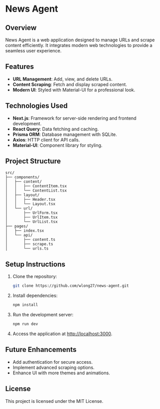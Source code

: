 # News Agent

## Overview

News Agent is a web application designed to manage URLs and scrape content efficiently. It integrates modern web technologies to provide a seamless user experience.

## Features

- **URL Management**: Add, view, and delete URLs.
- **Content Scraping**: Fetch and display scraped content.
- **Modern UI**: Styled with Material-UI for a professional look.

## Technologies Used

- **Next.js**: Framework for server-side rendering and frontend development.
- **React Query**: Data fetching and caching.
- **Prisma ORM**: Database management with SQLite.
- **Axios**: HTTP client for API calls.
- **Material-UI**: Component library for styling.

## Project Structure

```
src/
├── components/
│   ├── content/
│   │   ├── ContentItem.tsx
│   │   └── ContentList.tsx
│   ├── layout/
│   │   ├── Header.tsx
│   │   └── Layout.tsx
│   └── url/
│       ├── UrlForm.tsx
│       ├── UrlItem.tsx
│       └── UrlList.tsx
├── pages/
│   ├── index.tsx
│   └── api/
│       ├── content.ts
│       ├── scrape.ts
│       └── urls.ts
```

## Setup Instructions

1. Clone the repository:
   ```bash
   git clone https://github.com/wlong27/news-agent.git
   ```
2. Install dependencies:
   ```bash
   npm install
   ```
3. Run the development server:
   ```bash
   npm run dev
   ```
4. Access the application at [http://localhost:3000](http://localhost:3000).

## Future Enhancements

- Add authentication for secure access.
- Implement advanced scraping options.
- Enhance UI with more themes and animations.

## License

This project is licensed under the MIT License.
